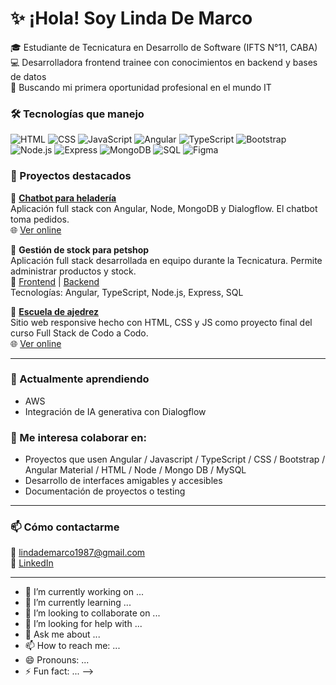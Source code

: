 

#  ✨   ¡Hola! Soy Linda De Marco

🎓 Estudiante de Tecnicatura en Desarrollo de Software (IFTS N°11, CABA)  
💻 Desarrolladora frontend trainee con conocimientos en backend y bases de datos  
🚀 Buscando mi primera oportunidad profesional en el mundo IT  


### 🛠️ Tecnologías que manejo

![HTML](https://img.shields.io/badge/HTML-E34F26?style=flat-square&logo=html5&logoColor=white)
![CSS](https://img.shields.io/badge/CSS-1572B6?style=flat-square&logo=css3&logoColor=white)
![JavaScript](https://img.shields.io/badge/JavaScript-F7DF1E?style=flat-square&logo=javascript&logoColor=black)
![Angular](https://img.shields.io/badge/Angular-DD0031?style=flat-square&logo=angular&logoColor=white)
![TypeScript](https://img.shields.io/badge/TypeScript-007ACC?style=flat-square&logo=typescript&logoColor=white)
![Bootstrap](https://img.shields.io/badge/Bootstrap-7952B3?style=flat-square&logo=bootstrap&logoColor=white)
![Node.js](https://img.shields.io/badge/Node.js-339933?style=flat-square&logo=node.js&logoColor=white)
![Express](https://img.shields.io/badge/Express.js-000000?style=flat-square&logo=express&logoColor=white)
![MongoDB](https://img.shields.io/badge/MongoDB-47A248?style=flat-square&logo=mongodb&logoColor=white)
![SQL](https://img.shields.io/badge/SQL-003B57?style=flat-square&logo=mysql&logoColor=white)
![Figma](https://img.shields.io/badge/Figma-F24E1E?style=flat-square&logo=figma&logoColor=white)


### 💼 Proyectos destacados

📌 **[Chatbot para heladería](https://github.com/maribeldemarco/chatbot)**  
Aplicación full stack con Angular, Node, MongoDB y Dialogflow. El chatbot toma pedidos.  
🌐 [Ver online](https://chatbot-helados.netlify.app)

📌 **Gestión de stock para petshop**  
Aplicación full stack desarrollada en equipo durante la Tecnicatura. Permite administrar productos y stock.  
🔗 [Frontend](https://github.com/maribeldemarco/Proyecto-Frontend) | [Backend](https://github.com/maribeldemarco/Proyecto-Backend)  
Tecnologías: Angular, TypeScript, Node.js, Express, SQL

📌 **[Escuela de ajedrez](https://github.com/maribeldemarco/escueladeajedrez)**  
Sitio web responsive hecho con HTML, CSS y JS como proyecto final del curso Full Stack de Codo a Codo.  
🌐 [Ver online](https://escueladeajedrez.netlify.app)

---

### 🌱 Actualmente aprendiendo
- AWS
- Integración de IA generativa con Dialogflow


### 🤝 Me interesa colaborar en:
- Proyectos que usen Angular / Javascript / TypeScript / CSS / Bootstrap / Angular Material / HTML / Node / Mongo DB / MySQL 
- Desarrollo de interfaces amigables y accesibles
- Documentación de proyectos o testing 

---

### 📫 Cómo contactarme

📩 lindademarco1987@gmail.com  
💼 [LinkedIn](https://www.linkedin.com/in/maribel-demarco/)  

---

 


- 🔭 I’m currently working on ...
- 🌱 I’m currently learning ...
- 👯 I’m looking to collaborate on ...
- 🤔 I’m looking for help with ...
- 💬 Ask me about ...
- 📫 How to reach me: ...
- 😄 Pronouns: ...
- ⚡ Fun fact: ...
-->
